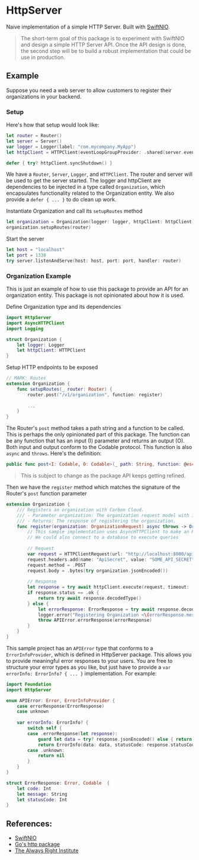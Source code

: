 # HttpServer

Naive implementation of a simple HTTP Server. Built with [SwiftNIO](https://github.com/apple/swift-nio).

> The short-term goal of this package is to experiment with SwiftNIO and design a simple HTTP Server API. Once the API design is done, the second step will be to build a robust implementation that could be use in production. 

## Example

Suppose you need a web server to allow customers to register their organizations in your backend.

### Setup

Here's how that setup would look like:
```swift
let router = Router()
let server = Server()
var logger = Logger(label: "com.mycompany.MyApp")
let httpClient = HTTPClient(eventLoopGroupProvider: .shared(server.eventLoopGroup))

defer { try? httpClient.syncShutdown() }
```

We have a `Router`, `Server`, `Logger`, and `HTTPClient`. The router and server will be used to get the server started. The logger and httpClient are dependencies to be injected in a type called `Organization`, which encapsulates functionality related to the Organization entity. We also provide a `defer { ... }` to do clean up work.

Instantiate Organization and call its `setupRoutes` method
```swift
let organization = Organization(logger: logger, httpClient: httpClient)
organization.setupRoutes(router)
```

Start the server
```swift
let host = "localhost"
let port = 1338
try server.listenAndServe(host: host, port: port, handler: router)
```
### Organization Example

This is just an example of how to use this package to provide an API for an organization entity. This package is not opinionated about how it is used.

Define Organization type and its dependencies
```swift
import HttpServer
import AsyncHTTPClient
import Logging

struct Organization {
    let logger: Logger
    let httpClient: HTTPClient
}
```
Setup HTTP endpoints to be exposed
```swift
// MARK: Routes
extension Organization {
    func setupRoutes(_ router: Router) {
        router.post("/v1/organization", function: register)
        
        ...
    }
}
```
The Router's `post` method takes a path string and a function to be called. This is perhaps the only opinionated part of this package. The function can be any function that has an input (I) parameter and returns an output (O). Both input and output conform to the Codable protocol. This function is also `async` and `throws`. Here's the definition:
```swift
public func post<I: Codable, O: Codable>(_ path: String, function: @escaping (I) async throws -> O)
```  

> This is subject to change as the package API keeps getting refined. 


Then we have the `register` method which matches the signature of the Router's `post` function parameter

```swift
extension Organization {
    /// Registers an organization with Carbon Cloud.
    /// - Parameter organization: The organization request model with information to register.
    /// - Returns: The response of registering the organization.
    func register(organization: OrganizationRequest) async throws -> OrganizationResponse {
        // This sample implementation uses AsyncHTTPClient to make an HTTP request to another HTTP server.
        // We could also connect to a database to execute queries
        
        // Request
        var request = HTTPClientRequest(url: "http://localhost:8000/api/v1/organization")
        request.headers.add(name: "ApiSecret", value: "SOME_API_SECRET")
        request.method = .POST
        request.body = .bytes(try organization.jsonEncoded())
        
        // Response
        let response = try await httpClient.execute(request, timeout: .seconds(30))
        if response.status == .ok {
            return try await response.decodedType()
        } else {
            let errorResponse: ErrorResponse = try await response.decodedType()
            logger.error("Registering Organization <\(errorResponse.message)>")
            throw APIError.errorResponse(errorResponse)
        }
    }
}
```
This sample project has an `APIError` type that conforms to a `ErrorInfoProvider`, which is defined in HttpServer package. This allows you to provide meaningful error responses to your users. You are free to structure your error types as you like, but just have to provide a `var errorInfo: ErrorInfo? { ... }` implementation. For example:
```swift
import Foundation
import HttpServer

enum APIError: Error, ErrorInfoProvider {
    case errorResponse(ErrorResponse)
    case unknown
    
    var errorInfo: ErrorInfo? {
        switch self {
        case .errorResponse(let response):
            guard let data = try? response.jsonEncoded() else { return nil }
            return ErrorInfo(data: data, statusCode: response.statusCode)
        case .unknown:
            return nil
        }
    }
}

struct ErrorResponse: Error, Codable  {
    let code: Int
    let message: String
    let statusCode: Int
}
```

## References:
- [SwiftNIO](https://github.com/apple/swift-nio)
- [Go's http package](https://golang.org/pkg/net/http/)
- [The Always Right Institute](https://www.alwaysrightinstitute.com/microexpress-nio2/)
